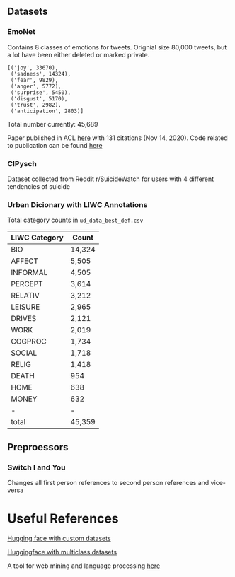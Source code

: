 ## Datasets

### EmoNet

Contains 8 classes of emotions for tweets. Orignial size 80,000 tweets, but a lot have been either deleted or marked private.

```
[('joy', 33670),
 ('sadness', 14324),
 ('fear', 9829),
 ('anger', 5772),
 ('surprise', 5450),
 ('disgust', 5170),
 ('trust', 2982),
 ('anticipation', 2803)]
 ```
 Total number currently: 45,689

Paper published in ACL [here](https://www.aclweb.org/anthology/P17-1067/) with 131 citations (Nov 14, 2020). Code related to publication can be found [here](https://github.com/UBC-NLP/EmoNet)

### ClPysch

Dataset collected from Reddit r/SuicideWatch for users with 4 different tendencies of suicide

### Urban Dicionary with LIWC Annotations

Total category counts in `ud_data_best_def.csv`

| LIWC Category | Count |
| - | - |
| BIO | 14,324 |
| AFFECT | 5,505 |
| INFORMAL | 4,505 |
| PERCEPT | 3,614 |
| RELATIV | 3,212 |
| LEISURE | 2,965 |
| DRIVES | 2,121 |
| WORK | 2,019 |
| COGPROC | 1,734 |
| SOCIAL | 1,718 |
| RELIG | 1,418 |
| DEATH | 954 |
| HOME | 638 |
| MONEY | 632 |
| - | - |
| total | 45,359 |

## Preproessors

### Switch I and You

Changes all first person references to second person references and vice-versa

# Useful References

[Hugging face with custom datasets](https://huggingface.co/transformers/custom_datasets.html)

[Huggingface with multiclass datasets](https://marcotcr.github.io/lime/tutorials/Lime%20-%20multiclass.html)

A tool for web mining and language processing [here](https://www.clips.uantwerpen.be/clips.bak/pages/pattern)
